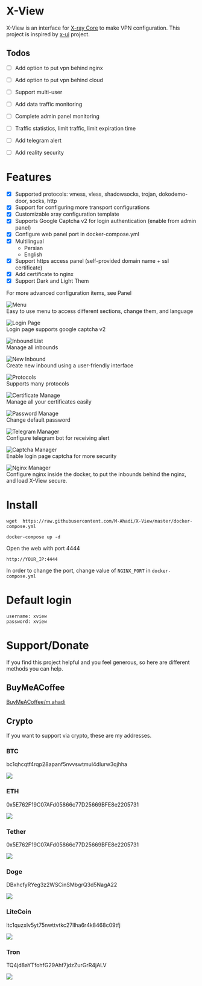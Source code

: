 # X-View

X-View is an interface for [X-ray Core](https://github.com/XTLS/Xray-core) to make VPN configuration. This project is inspired by [x-ui](https://github.com/vaxilu/x-ui) project.


## Todos
- [ ] Add option to put vpn behind nginx
- [ ] Add option to put vpn behind cloud
- [ ] Support multi-user
- [ ] Add data traffic monitoring
- [ ] Complete admin panel monitoring
- [ ] Traffic statistics, limit traffic, limit expiration time
- [ ] Add telegram alert
- [ ] Add reality security


# Features
- [x] Supported protocols: vmess, vless,  shadowsocks, trojan, dokodemo-door, socks, http
- [x] Support for configuring more transport configurations
- [x] Customizable xray configuration template
- [x] Supports Google Captcha v2 for login authentication (enable from admin panel)
- [x] Configure web panel port in docker-compose.yml
- [x] Multilingual
  - Persian
  - English
- [x] Support https access panel (self-provided domain name + ssl certificate)
- [x] Add certificate to nginx
- [X] Support Dark and Light Them

For more advanced configuration items, see Panel

![Menu](images/documentation/menu.jpg) \
Easy to use menu to access different sections, change them, and language

![Login Page](images/documentation/login.jpg) \
Login page supports google captcha v2

![Inbound List](images/documentation/inbounds.jpg) \
Manage all inbounds

![New Inbound](images/documentation/new_inbound.jpg) \
Create new inbound using a user-friendly interface

![Protocols](images/documentation/protocols.jpg) \
Supports many protocols

![Certificate Manage](images/documentation/certificate_manager.jpg) \
Manage all your certificates easily

![Password Manage](images/documentation/setting_password.jpg) \
Change default password

![Telegram Manager](images/documentation/setting_telegram.jpg) \
Configure telegram bot for receiving alert

![Captcha Manager](images/documentation/setting_captcha.jpg) \
Enable login page captcha for more security

![Nginx Manager](images/documentation/setting_nginx.jpg) \
Configure nginx inside the docker, to put the inbounds behind the nginx, and load X-View secure.



# Install
```shell
wget  https://raw.githubusercontent.com/M-Ahadi/X-View/master/docker-compose.yml
```

```shell
docker-compose up -d
```

Open the web with port 4444
```
http://YOUR_IP:4444
```

In order to change the port, change value of `NGINX_PORT` in `docker-compose.yml`

# Default login
```
username: xview
password: xview
```

# Support/Donate
If you find this project helpful and you feel generous, so here are different methods you can help.

## BuyMeACoffee
[BuyMeACoffee/m.ahadi](https://www.buymeacoffee.com/m.ahadi)

## Crypto
If you want to support via crypto, these are my addresses.

### BTC
bc1qhcqtf4rqp28apanf5nvvswtmul4dlurw3qjhha

![](images/BTC.png)


### ETH
0x5E762F19C07AFd05866c77D25669BFE8e2205731

![](images/ETH.jpg)


### Tether
0x5E762F19C07AFd05866c77D25669BFE8e2205731

![](images/Tether.jpg)


### Doge
DBxhcfyRYeg3z2WSCinSMbgrQ3d5NagA22

![](images/Doge.jpg)

### LiteCoin
ltc1quzxlv5yt75nwttvtkc27llha6r4k8468c09tfj

![](images/LiteCoin.jpg)


### Tron
TQ4jd8aYTfohfG29Ahf7jdzZurGrR4jALV

![](images/Tron.jpg)


